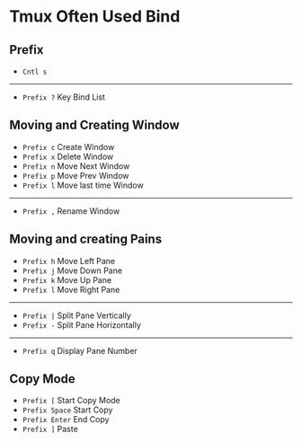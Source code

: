 # Tmux Often Used Bind 

## Prefix
* `Cntl s`
---
* `Prefix ?` Key Bind List

## Moving and Creating Window
* `Prefix c` Create Window
* `Prefix x` Delete Window
* `Prefix n` Move Next Window
* `Prefix p` Move Prev Window
* `Prefix l` Move last time Window
---
* `Prefix ,` Rename Window

## Moving and creating Pains
* `Prefix h` Move Left Pane
* `Prefix j` Move Down Pane
* `Prefix k` Move Up Pane
* `Prefix l` Move Right Pane
---
* `Prefix |` Split Pane Vertically
* `Prefix -` Split Pane Horizontally
---
* `Prefix q` Display Pane Number

## Copy Mode
* `Prefix [` Start Copy Mode
* `Prefix Space` Start Copy
* `Prefix Enter` End Copy
* `Prefix ]` Paste
